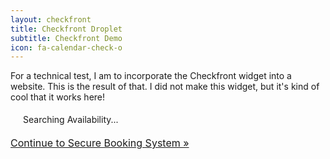 ```yaml
---
layout: checkfront
title: Checkfront Droplet
subtitle: Checkfront Demo
icon: fa-calendar-check-o
---
```


For a technical test, I am to incorporate the Checkfront widget into a website. This is the result of that. I did not make this widget, but it's kind of cool that it works here!
<script type="text/javascript" src="//pscoaches.checkfront.com/lib/interface--0.js"></script>
<!-- CHECKFRONT BOOKING PLUGIN v25-->
<div id="CHECKFRONT_WIDGET_01"><p id="CHECKFRONT_LOADER" style="background: url('//pscoaches.checkfront.com/images/loader.gif') left center no-repeat; padding: 5px 5px 5px 20px">Searching Availability...</p></div>
<script>
new DROPLET.Widget ({
host: 'pscoaches.checkfront.com',
target: 'CHECKFRONT_WIDGET_01',
options: 'hidesearch,hidedates',
provider: 'droplet'
}).render();
</script>
<noscript><a href="https://pscoaches.checkfront.com/reserve/" style="font-size: 16px">Continue to Secure Booking System &raquo;</a></noscript>
